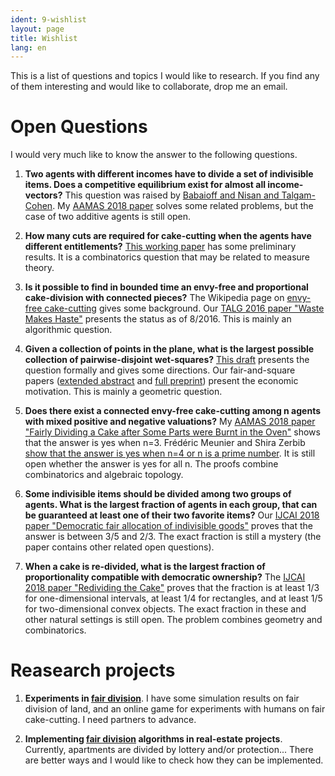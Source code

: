 ```yaml
---
ident: 9-wishlist
layout: page
title: Wishlist
lang: en
---
```

This is a list of questions and topics I would like to research.
If you find any of them interesting and would like to collaborate, drop me an email.

# Open Questions 
I would very much like to know the answer to the following questions.

1. **Two agents with different incomes have to divide a set of indivisible items. Does a competitive equilibrium exist for almost all income-vectors?** This question was raised by [Babaioff and Nisan and Talgam-Cohen](https://arxiv.org/abs/1703.08150). My [AAMAS 2018 paper](https://arxiv.org/abs/1705.04212) solves some related problems, but the case of two additive agents is still open.

2. **How many cuts are required for cake-cutting when the agents have different entitlements?**
[This working paper](https://arxiv.org/abs/1803.05470) has some preliminary results.
It is a combinatorics question that may be related to measure theory.

3. **Is it possible to find in bounded time an envy-free and proportional cake-division with connected pieces?** 
The Wikipedia page on [envy-free cake-cutting](https://en.wikipedia.org/wiki/Envy-free_cake-cutting) gives some background.
Our [TALG 2016 paper "Waste Makes Haste"](http://arxiv.org/abs/1511.02599) presents the status as of 8/2016.
This is mainly an algorithmic question.

4. **Given a collection of points in the plane, what is the largest possible collection of pairwise-disjoint wet-squares?**
[This draft][wet-squares] presents the question formally and gives some directions.
Our fair-and-square papers ([extended abstract][fairness-eurocg] and [full preprint][fairness-arxiv]) present the economic motivation.
This is mainly a geometric question.

5. **Does there exist a connected envy-free cake-cutting among n agents with mixed positive and negative valuations?**
My [AAMAS 2018 paper "Fairly Dividing a Cake after Some Parts were Burnt in the Oven"](https://arxiv.org/abs/1704.00726) shows that the answer is yes when n=3.
Frédéric Meunier and Shira Zerbib [show that the answer is yes when n=4 or n is a prime number](https://arxiv.org/abs/1804.00449).
It is still open whether the answer is yes for all n. 
The proofs combine combinatorics and algebraic topology. 

6. **Some indivisible items should be divided among two groups of agents. What is the largest fraction of agents in each group, that can be guaranteed at least one of their two favorite items?**
Our [IJCAI 2018 paper "Democratic fair allocation of indivisible goods"](https://arxiv.org/abs/1709.02564) proves that the answer is between 3/5 and 2/3. The exact fraction is still a mystery (the paper contains other related open questions).

7. **When a cake is re-divided, what is the largest fraction of proportionality compatible with democratic ownership?**
The [IJCAI 2018 paper "Redividing the Cake"](http://arxiv.org/abs/1603.00286) proves that the fraction is at least 1/3 for one-dimensional intervals, at least 1/4 for rectangles, and at least 1/5 for two-dimensional convex objects. The exact fraction in these and other natural settings is still open. The problem combines geometry and combinatorics.

# Reasearch projects

1. **Experiments in [fair division][fairness]**. I have some simulation results on fair division of land, 
and an online game for experiments with humans on fair cake-cutting. I need partners to 
advance.

2. **Implementing [fair division][fairness] algorithms in real-estate projects**. 
Currently, apartments are divided by lottery and/or protection... There are 
better ways and I would like to check how they can be implemented.

[fairness-eurocg]: {{site.baseurl}}/papers/FairAndSquare-EuroCG-16.pdf
[fairness-arxiv]:  http://arxiv.org/abs/1510.03170
[wet-squares]:     {{site.baseurl}}/papers/WetSquaresInDesert-04.pdf
[fairness]:        {{site.baseurl}}/topics/{{page.lang}}/fairness
